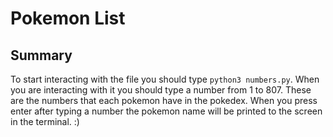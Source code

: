 # Pokemon List

## Summary

To start interacting with the file you should 
type ```python3 numbers.py```. When you are interacting with it 
you should type a number from 1 to 807. These are the numbers that each pokemon have in the 
pokedex. When you press enter after typing a number the pokemon name will be printed to the screen 
in the terminal. :)